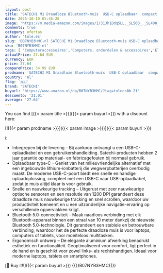 ```yaml
---
layout: post
title: 'SATECHI M1 Draadloze Bluetooth-muis  USB-C oplaadbaar  compact en draagbaar  voor MacBook Air & Pro M4  iPad Air & Pro M4 M3  iPad Mini  Mac Mini  iMac  Windows & meer – Spacegrijs'
date: 2025-10-10 05:46:28
image: 'https://m.media-amazon.com/images/I/31Jh1Ddq5LL._SL500_._SL400_.jpg'
comments: true
category: ofertas
author: 'tole.es'
slug: 'B07NYB3HMC-nl SATECHI M1 Draadloze Bluetooth-muis USB-C oplaadbaar...'
sku: 'B07NYB3HMC-nl'
tags: [ 'Computeraccessoires','Computers, onderdelen & accessoires','Elektronica','Muizen','Toetsenborden, muizen & invoerapparaten','satechi','🇳🇱', ]
actualPrice: 27.64 EUR
currency: EUR
price: 27.64
comparePrice: 34.99 EUR
prodname: 'SATECHI M1 Draadloze Bluetooth-muis  USB-C oplaadbaar  compact en draagbaar  voor MacBook Air & Pro M4  iPad Air & Pro M4 M3  iPad Mini  Mac Mini  iMac  Windows & meer – Spacegrijs'
country: 'nl'
flag: '🇳🇱'
brand: 'SATECHI'
buyurl: 'https://www.amazon.nl/dp/B07NYB3HMC/?tag=tolees0b-21'
descuento: '21.01'
average: '27.64'
---
```


You can find [{{< param title >}}]({{< param buyurl >}}) with a discount here:

[![{{< param prodname >}}]({{< param image >}})]({{< param buyurl >}})

ℹ️:

- Inbegrepen bij de levering – Bij aankoop ontvangt u een USB-C-oplaadkabel en een gebruikershandleiding. Satechi-producten hebben 2 jaar garantie op materiaal- en fabricagefouten bij normaal gebruik.
- Oplaadbaar type-C – Geniet van het milieuvriendelijke alternatief met een ingebouwde lithium-ionbatterij die wegwerpbatterijen overbodig maakt. De moderne USB-C-poort biedt een snelle en handige oplaadoplossing, compleet met een USB-C naar USB-oplaadkabel, zodat je muis altijd klaar is voor gebruik.
- Snelle en nauwkeurige tracking – Uitgerust met zeer nauwkeurige optische sensoren en een resolutie van 1200 DPI garandeert deze draadloze muis nauwkeurige tracking en snel scrollen, waardoor uw productiviteit toeneemt en u een uitzonderlijke navigatie-ervaring op verschillende oppervlakken krijgt.
- Bluetooth 5.0-connectiviteit – Maak naadloos verbinding met elk Bluetooth-apparaat binnen een straal van 10 meter dankzij de nieuwste Bluetooth 5.0-technologie. Dit garandeert een stabiele en betrouwbare verbinding, waardoor het de perfecte draadloze muis is voor laptops, computers of tablets, voor moeiteloos multitasken.
- Ergonomisch ontwerp – De elegante aluminium afwerking benadrukt esthetiek en functionaliteit. Geoptimaliseerd voor comfort, ligt perfect in de hand en is geschikt voor zowel links- als rechtshandigen. Ideaal voor moderne laptops, tablets en smartphones.

[🛒 Buy it!!]({{< param buyurl >}})
{{<world>}}B07NYB3HMC{{</world>}}
